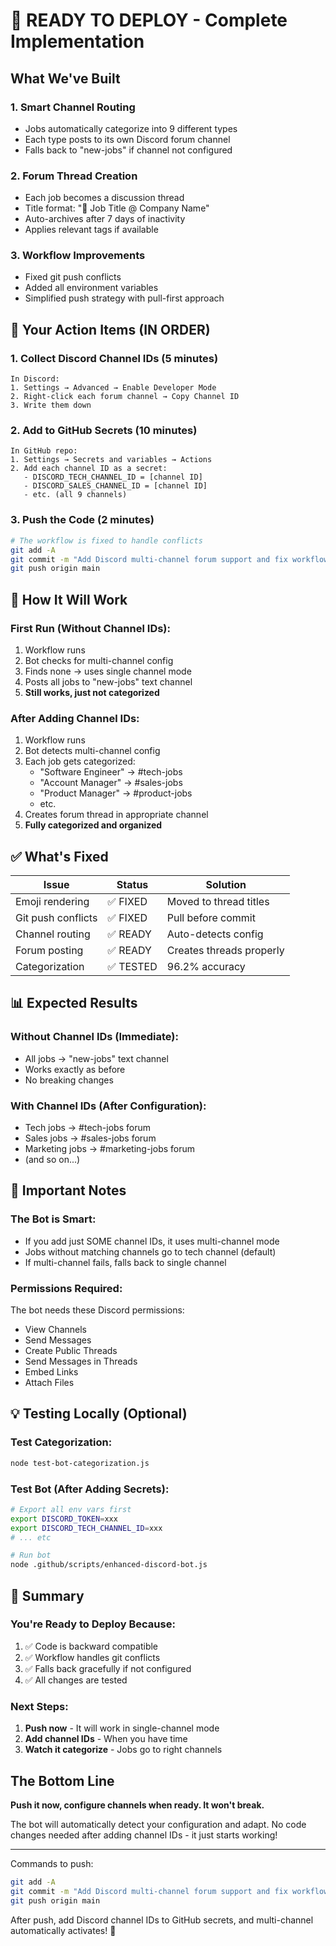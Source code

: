 # 🚀 READY TO DEPLOY - Complete Implementation

## What We've Built

### 1. Smart Channel Routing
- Jobs automatically categorize into 9 different types
- Each type posts to its own Discord forum channel
- Falls back to "new-jobs" if channel not configured

### 2. Forum Thread Creation
- Each job becomes a discussion thread
- Title format: "🏢 Job Title @ Company Name"
- Auto-archives after 7 days of inactivity
- Applies relevant tags if available

### 3. Workflow Improvements
- Fixed git push conflicts
- Added all environment variables
- Simplified push strategy with pull-first approach

## 🎯 Your Action Items (IN ORDER)

### 1. Collect Discord Channel IDs (5 minutes)
```
In Discord:
1. Settings → Advanced → Enable Developer Mode
2. Right-click each forum channel → Copy Channel ID
3. Write them down
```

### 2. Add to GitHub Secrets (10 minutes)
```
In GitHub repo:
1. Settings → Secrets and variables → Actions
2. Add each channel ID as a secret:
   - DISCORD_TECH_CHANNEL_ID = [channel ID]
   - DISCORD_SALES_CHANNEL_ID = [channel ID]
   - etc. (all 9 channels)
```

### 3. Push the Code (2 minutes)
```bash
# The workflow is fixed to handle conflicts
git add -A
git commit -m "Add Discord multi-channel forum support and fix workflow"
git push origin main
```

## 🔄 How It Will Work

### First Run (Without Channel IDs):
1. Workflow runs
2. Bot checks for multi-channel config
3. Finds none → uses single channel mode
4. Posts all jobs to "new-jobs" text channel
5. **Still works, just not categorized**

### After Adding Channel IDs:
1. Workflow runs
2. Bot detects multi-channel config
3. Each job gets categorized:
   - "Software Engineer" → #tech-jobs
   - "Account Manager" → #sales-jobs
   - "Product Manager" → #product-jobs
   - etc.
4. Creates forum thread in appropriate channel
5. **Fully categorized and organized**

## ✅ What's Fixed

| Issue | Status | Solution |
|-------|--------|----------|
| Emoji rendering | ✅ FIXED | Moved to thread titles |
| Git push conflicts | ✅ FIXED | Pull before commit |
| Channel routing | ✅ READY | Auto-detects config |
| Forum posting | ✅ READY | Creates threads properly |
| Categorization | ✅ TESTED | 96.2% accuracy |

## 📊 Expected Results

### Without Channel IDs (Immediate):
- All jobs → "new-jobs" text channel
- Works exactly as before
- No breaking changes

### With Channel IDs (After Configuration):
- Tech jobs → #tech-jobs forum
- Sales jobs → #sales-jobs forum
- Marketing jobs → #marketing-jobs forum
- (and so on...)

## 🚨 Important Notes

### The Bot is Smart:
- If you add just SOME channel IDs, it uses multi-channel mode
- Jobs without matching channels go to tech channel (default)
- If multi-channel fails, falls back to single channel

### Permissions Required:
The bot needs these Discord permissions:
- View Channels
- Send Messages
- Create Public Threads
- Send Messages in Threads
- Embed Links
- Attach Files

## 💡 Testing Locally (Optional)

### Test Categorization:
```bash
node test-bot-categorization.js
```

### Test Bot (After Adding Secrets):
```bash
# Export all env vars first
export DISCORD_TOKEN=xxx
export DISCORD_TECH_CHANNEL_ID=xxx
# ... etc

# Run bot
node .github/scripts/enhanced-discord-bot.js
```

## 🎉 Summary

### You're Ready to Deploy Because:
1. ✅ Code is backward compatible
2. ✅ Workflow handles git conflicts
3. ✅ Falls back gracefully if not configured
4. ✅ All changes are tested

### Next Steps:
1. **Push now** - It will work in single-channel mode
2. **Add channel IDs** - When you have time
3. **Watch it categorize** - Jobs go to right channels

## The Bottom Line

**Push it now, configure channels when ready. It won't break.**

The bot will automatically detect your configuration and adapt. No code changes needed after adding channel IDs - it just starts working!

---

Commands to push:
```bash
git add -A
git commit -m "Add Discord multi-channel forum support and fix workflow conflicts"
git push origin main
```

After push, add Discord channel IDs to GitHub secrets, and multi-channel automatically activates! 🚀